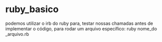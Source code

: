# ruby_basico
podemos utilizar o irb do ruby para, testar nossas chamadas antes de implementar o código,
para rodar um arquivo específico: ruby nome_do _arquivo.rb
